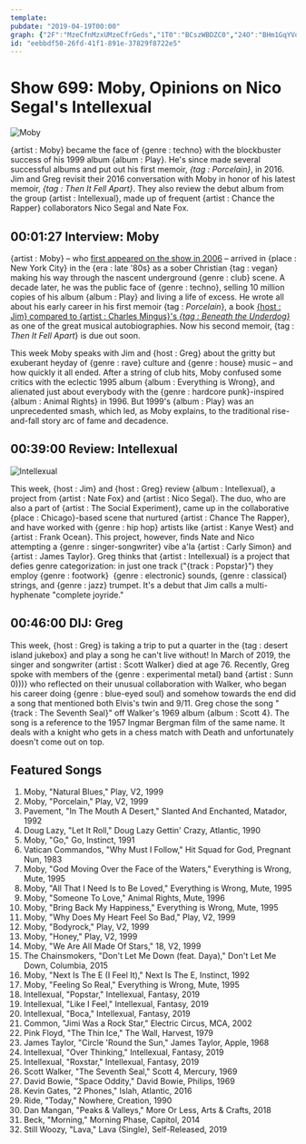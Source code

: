 ```yaml
---
template: 
pubdate: "2019-04-19T00:00"
graph: {"2F":"MzeCfnMzxUMzeCfrGeds","1T0":"BCszWBDZC0","24O":"BHm1GqYVo9BLLBYqYVo9HXmg7qYVo9BLLBYHXmg7"}
id: "eebbdf50-26fd-41f1-891e-37829f8722e5"
---
```






# Show 699: Moby, Opinions on Nico Segal's Intellexual

![Moby](https://static.soundopinions.org/images/2019/moby1.jpg)

{artist : Moby} became the face of {genre : techno} with the blockbuster success of his 1999 album {album : Play}. He's since made several successful albums and put out his first memoir, *{tag : Porcelain}*, in 2016. Jim and Greg revisit their 2016 conversation with Moby in honor of his latest memoir, *{tag : Then It Fell Apart}*. They also review the debut album from the group {artist : Intellexual}, made up of frequent {artist : Chance the Rapper} collaborators Nico Segal and Nate Fox.



## 00:01:27 Interview: Moby

{artist : Moby} – who [first appeared on the show in 2006](/show/49/) – arrived in {place : New York City} in the {era : late '80s} as a sober Christian {tag : vegan} making his way through the nascent underground {genre : club} scene. A decade later, he was the public face of {genre : techno}, selling 10 million copies of his album {album : Play} and living a life of excess. He wrote all about his early career in his first memoir {tag : *Porcelain*}, a book [{host : Jim} compared to {artist : Charles Mingus}'s *{tag : Beneath the Underdog}*](https://www.wbez.org/shows/jim-derogatis/mobys-porcelain-is-a-musical-memoir-that-ranks-with-the-very-best/67afc360-5db1-48ff-ac29-db5813e69e01) as one of the great musical autobiographies. Now his second memoir, {tag : *Then It Fell Apart*} is due out soon.

This week Moby speaks with Jim and {host : Greg} about the gritty but exuberant heyday of {genre : rave} culture and {genre : house} music – and how quickly it all ended. After a string of club hits, Moby confused some critics with the eclectic 1995 album {album : Everything is Wrong}, and alienated just about everybody with the {genre : hardcore punk}-inspired {album : Animal Rights} in 1996. But 1999's {album : Play} was an unprecedented smash, which led, as Moby explains, to the traditional rise-and-fall story arc of fame and decadence.



## 00:39:00 Review: Intellexual

![Intellexual](https://static.soundopinions.org/assets/699/1T00.jpg)

This week, {host : Jim} and {host : Greg} review {album : Intellexual}, a project from {artist : Nate Fox} and {artist : Nico Segal}. The duo, who are also a part of {artist : The Social Experiment}, came up in the collaborative {place : Chicago}-based scene that nurtured {artist : Chance The Rapper}, and have worked with {genre : hip hop} artists like {artist : Kanye West} and {artist : Frank Ocean}. This project, however, finds Nate and Nico attempting a {genre : singer-songwriter} vibe a'la {artist : Carly Simon} and {artist : James Taylor}. Greg thinks that {artist : Intellexual} is a project that defies genre categorization: in just one track ("{track : Popstar}") they employ {genre : footwork}  {genre : electronic} sounds, {genre : classical} strings, and {genre : jazz} trumpet. It's a debut that Jim calls a multi-hyphenate "complete joyride."



## 00:46:00 DIJ: Greg

This week, {host : Greg} is taking a trip to put a quarter in the {tag : desert island jukebox} and play a song he can't live without! In March of 2019, the singer and songwriter {artist : Scott Walker} died at age 76. Recently, Greg spoke with members of the {genre : experimental metal} band {artist : Sunn 0)))} who reflected on their unusual collaboration with Walker, who began his career doing {genre : blue-eyed soul} and somehow towards the end did a song that mentioned both Elvis's twin and 9/11. Greg chose the song "{track : The Seventh Seal}" off Walker's 1969 album {album : Scott 4}. The song is a reference to the 1957 Ingmar Bergman film of the same name. It deals with a knight who gets in a chess match with Death and unfortunately doesn't come out on top.



## Featured Songs

1. Moby, "Natural Blues," Play, V2, 1999
2. Moby, "Porcelain," Play, V2, 1999
3. Pavement, "In The Mouth A Desert," Slanted And Enchanted, Matador, 1992
4. Doug Lazy, "Let It Roll," Doug Lazy Gettin' Crazy, Atlantic, 1990
5. Moby, "Go," Go, Instinct, 1991
6. Vatican Commandos, "Why Must I Follow," Hit Squad for God, Pregnant Nun, 1983
7. Moby, "God Moving Over the Face of the Waters," Everything is Wrong, Mute, 1995
8. Moby, "All That I Need Is to Be Loved," Everything is Wrong, Mute, 1995
9. Moby, "Someone To Love," Animal Rights, Mute, 1996
10. Moby, "Bring Back My Happiness," Everything is Wrong, Mute, 1995
11. Moby, "Why Does My Heart Feel So Bad," Play, V2, 1999
12. Moby, "Bodyrock," Play, V2, 1999
13. Moby, "Honey," Play, V2, 1999
14. Moby, "We Are All Made Of Stars," 18, V2, 1999
15. The Chainsmokers, "Don't Let Me Down (feat. Daya)," Don't Let Me Down, Columbia, 2015
16. Moby, "Next Is The E (I Feel It)," Next Is The E, Instinct, 1992
17. Moby, "Feeling So Real," Everything is Wrong, Mute, 1995
18. Intellexual, "Popstar," Intellexual, Fantasy, 2019
19. Intellexual, "Like I Feel," Intellexual, Fantasy, 2019
20. Intellexual, "Boca," Intellexual, Fantasy, 2019
21. Common, "Jimi Was a Rock Star," Electric Circus, MCA, 2002
22. Pink Floyd, "The Thin Ice," The Wall, Harvest, 1979
23. James Taylor, "Circle 'Round the Sun," James Taylor, Apple, 1968
24. Intellexual, "Over Thinking," Intellexual, Fantasy, 2019
25. Intellexual, "Roxstar," Intellexual, Fantasy, 2019
26. Scott Walker, "The Seventh Seal," Scott 4, Mercury, 1969
27. David Bowie, "Space Oddity," David Bowie, Philips, 1969
28. Kevin Gates, "2 Phones," Islah, Atlantic, 2016
29. Ride, "Today," Nowhere, Creation, 1990
30. Dan Mangan, "Peaks & Valleys," More Or Less, Arts & Crafts, 2018
31. Beck, "Morning," Morning Phase, Capitol, 2014
32. Still Woozy, "Lava," Lava (Single), Self-Released, 2019